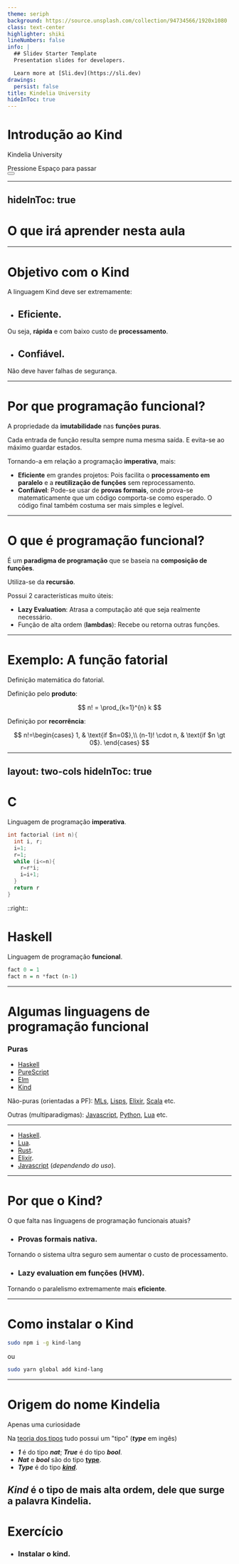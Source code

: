 ```yaml
---
theme: seriph
background: https://source.unsplash.com/collection/94734566/1920x1080
class: text-center
highlighter: shiki
lineNumbers: false
info: |
  ## Slidev Starter Template
  Presentation slides for developers.

  Learn more at [Sli.dev](https://sli.dev)
drawings:
  persist: false
title: Kindelia University
hideInToc: true
---
```



# Introdução ao Kind
 
Kindelia University 


<div class="pt-12">
  <span @click="$slidev.nav.next" class="px-2 py-1 rounded cursor-pointer" hover="bg-white bg-opacity-10">
    Pressione Espaço para passar
     <carbon:arrow-right class="inline"/>
  </span>
</div>

<div class="abs-br m-6 flex gap-2">
  <button @click="$slidev.nav.openInEditor()" title="Open in Editor" class="text-xl icon-btn opacity-50 !border-none !hover:text-white">
    <carbon:edit />
  </button>
  <a href="https://github.com/Kindelia/slides" target="_blank" alt="GitHub"
    class="text-xl icon-btn opacity-50 !border-none !hover:text-white">
    <carbon-logo-github />
  </a>
</div>

---
hideInToc: true
---

# O que irá aprender nesta aula

<Toc columns="1" />

---

# Objetivo com o Kind
A linguagem Kind deve ser extremamente:

* ##  **Eficiente**. 

 Ou seja, **rápida** e com baixo custo de **processamento**.

* ## **Confiável**. 

Não deve haver falhas de segurança.

<!-- syntaxe simples codigo enxuto -->
---


# Por que programação funcional?
A propriedade da **imutabilidade** nas **funções puras**.

Cada entrada de função resulta sempre numa mesma saída. E evita-se ao máximo guardar estados.

Tornando-a em relação a programação **imperativa**, mais:
* **Eficiente** em grandes projetos: Pois facilita o **processamento em paralelo** e a **reutilização de funções** sem reprocessamento.
* **Confiável**: Pode-se usar de **provas formais**, onde prova-se matematicamente que um código comporta-se como esperado. O código final também costuma ser  mais simples e legível.

---

# O que é programação funcional?
É um **paradigma de programação** que se baseia na **composição de funções**.

Utiliza-se da **recursão**.

Possui 2 características muito úteis:
* **Lazy Evaluation**: Atrasa a computação até que seja realmente necessário.
* Função de alta ordem (**lambdas**): Recebe ou retorna outras funções.

---

# Exemplo: A função fatorial
Definição matemática do fatorial.

Definição pelo **produto**:

$$ n! = \prod_{k=1}^{n} k $$

Definição por **recorrência**:

$$ 
  n!=\begin{cases}
    1, & \text{if $n=0$},\\
    (n-1)! \cdot n, & \text{if $n \gt 0$}.
  \end{cases}
$$



---
layout: two-cols
hideInToc: true
---

# C
Linguagem de programação **imperativa**.

```c
int factorial (int n){
  int i, r;
  i=1;
  r=1;
  while (i<=n){
    r=r*i;
    i=i+1;
  }
  return r
}
```

::right::

# Haskell
Linguagem de programação **funcional**.

```haskell
fact 0 = 1
fact n = n *fact (n-1)
```

---

# Algumas linguagens de programação funcional


### Puras
* [Haskell](https://www.haskell.org/)
* [PureScript](https://www.purescript.org/)
* [Elm](https://elm-lang.org/)
* [Kind](https://github.com/Kindelia/Kind)

Não-puras (orientadas a PF): 
[MLs](https://en.wikipedia.org/wiki/ML_(programming_language)), 
[Lisps](https://lisp-lang.org/), 
[Elixir](https://elixir-lang.org/), 
[Scala](https://www.scala-lang.org/) etc.

Outras (multiparadigmas): 
[Javascript](https://developer.mozilla.org/en-US/docs/Web/JavaScript), 
[Python](https://www.python.org/), [Lua](https://www.lua.org/) etc.

---

* [Haskell](https://www.haskell.org/).
* [Lua](https://www.lua.org/).
* [Rust](https://www.rust-lang.org/).
* [Elixir](https://elixir-lang.org/).
* [Javascript](https://developer.mozilla.org/en-US/docs/Web/JavaScript) (*dependendo do uso*).

---

# Por que o Kind?
O que falta nas linguagens de programação funcionais atuais?

* ### **Provas formais** nativa.
Tornando o sistema ultra seguro sem aumentar o custo de processamento.

* ### **Lazy evaluation** em funções (HVM).
Tornando o paralelismo extremamente mais **eficiente**.

---

# Como instalar o Kind

```bash
sudo npm i -g kind-lang
```

ou

```bash
sudo yarn global add kind-lang
```


---

# Origem do nome Kindelia
<!-- talvez tirar slide -->
Apenas uma curiosidade

Na [teoria dos tipos](https://en.wikipedia.org/wiki/Type_theory) tudo possui um "tipo" (***type*** em ingês)

* ***1*** é do tipo ***nat***; ***True*** é do tipo ***bool***.
* ***Nat*** e ***bool*** são do tipo [**type**](https://en.wikipedia.org/wiki/Type_constructor).
* ***Type*** é do tipo [***kind***](https://en.wikipedia.org/wiki/Kind_(type_theory)).

***Kind*** é o tipo de mais alta ordem, dele que surge a palavra **Kindelia**.
---

# Exercício

* ### Instalar o kind.


